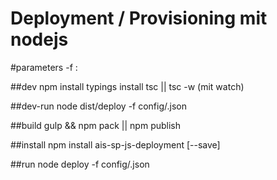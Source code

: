# Deployment / Provisioning mit nodejs

#parameters
-f : <configfile>

##dev
npm install
typings install
tsc || tsc -w (mit watch)

##dev-run
node dist/deploy -f config/<config>.json

##build
gulp && npm pack || npm publish

##install
npm install ais-sp-js-deployment [--save]

##run
node deploy -f config/<config>.json
